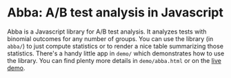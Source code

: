 # Abba: A/B test analysis in Javascript

Abba is a Javascript library for A/B test analysis. It analyzes tests with binomial outcomes for any
number of groups. You can use the library (in `abba/`) to just compute statistics or to render a
nice table summarizing those statistics. There's a handy little app in `demo/` which demonstrates
how to use the library. You can find plenty more details in `demo/abba.html` or on the [live
demo](http://www.thumbtack.com/labs/abba).